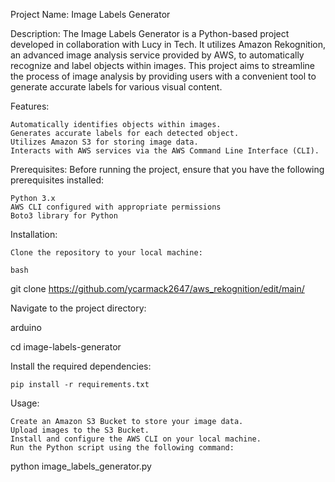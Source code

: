 Project Name: Image Labels Generator

Description:
The Image Labels Generator is a Python-based project developed in collaboration with Lucy in Tech. It utilizes Amazon Rekognition, an advanced image analysis service provided by AWS, to automatically recognize and label objects within images. This project aims to streamline the process of image analysis by providing users with a convenient tool to generate accurate labels for various visual content.

Features:

    Automatically identifies objects within images.
    Generates accurate labels for each detected object.
    Utilizes Amazon S3 for storing image data.
    Interacts with AWS services via the AWS Command Line Interface (CLI).

Prerequisites:
Before running the project, ensure that you have the following prerequisites installed:

    Python 3.x
    AWS CLI configured with appropriate permissions
    Boto3 library for Python

Installation:

    Clone the repository to your local machine:

    bash

git clone https://github.com/ycarmack2647/aws_rekognition/edit/main/

Navigate to the project directory:

arduino

cd image-labels-generator

Install the required dependencies:

    pip install -r requirements.txt

Usage:

    Create an Amazon S3 Bucket to store your image data.
    Upload images to the S3 Bucket.
    Install and configure the AWS CLI on your local machine.
    Run the Python script using the following command:

python image_labels_generator.py



